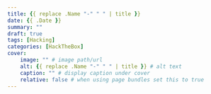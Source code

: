 ```yaml
---
title: {{ replace .Name "-" " " | title }}
date: {{ .Date }}
summary: ""
draft: true
tags: [Hacking]
categories: [HackTheBox]
cover:
    image: "" # image path/url
    alt: {{ replace .Name "-" " " | title }} # alt text
    caption: "" # display caption under cover
    relative: false # when using page bundles set this to true
---
```


